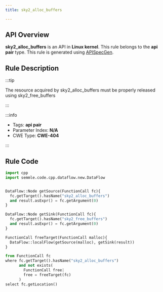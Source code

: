```yaml
---
title: sky2_alloc_buffers

---
```



## API Overview
**sky2_alloc_buffers** is an API in **Linux kernel**. This rule belongs to the **api pair** type. This rule is generated using [APISpecGen](../../tools/APISpecGen).
## Rule Description

:::tip

The resource acquired by sky2_alloc_buffers must be properly released using sky2_free_buffers

:::

:::info

- Tags: **api pair**
- Parameter Index: **N/A**
- CWE Type: **CWE-404**

:::

## Rule Code
```python
import cpp
import semmle.code.cpp.dataflow.new.DataFlow


DataFlow::Node getSource(FunctionCall fc){
  fc.getTarget().hasName("sky2_alloc_buffers")
  and result.asExpr() = fc.getArgument(0)
}

DataFlow::Node getSink(FunctionCall fc){
  fc.getTarget().hasName("sky2_free_buffers")
  and result.asExpr() = fc.getArgument(0)
}

FunctionCall freeTarget(FunctionCall malloc){
  DataFlow::localFlow(getSource(malloc), getSink(result))
}

from FunctionCall fc
where fc.getTarget().hasName("sky2_alloc_buffers")
      and not exists(
        FunctionCall free| 
        free = freeTarget(fc)
      )
select fc.getLocation()

    
```